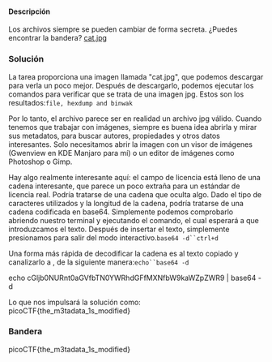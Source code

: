#### Descripción

Los archivos siempre se pueden cambiar de forma secreta. ¿Puedes encontrar la bandera? [cat.jpg](https://mercury.picoctf.net/static/7cf6a33f90deeeac5c73407a1bdc99b6/cat.jpg)

### Solución

La tarea proporciona una imagen llamada "cat.jpg", que podemos descargar para verla un poco mejor. Después de descargarlo, podemos ejecutar los comandos para verificar que se trata de una imagen jpg. Estos son los resultados:`file, hexdump and binwak`

Por lo tanto, el archivo parece ser en realidad un archivo jpg válido. Cuando tenemos que trabajar con imágenes, siempre es buena idea abrirla y mirar sus metadatos, para buscar autores, propiedades y otros datos interesantes. Solo necesitamos abrir la imagen con un visor de imágenes (Gwenview en KDE Manjaro para mí) o un editor de imágenes como Photoshop o Gimp.

Hay algo realmente interesante aquí: el campo de licencia está lleno de una cadena interesante, que parece un poco extraña para un estándar de licencia real. Podría tratarse de una cadena que oculta algo. Dado el tipo de caracteres utilizados y la longitud de la cadena, podría tratarse de una cadena codificada en base64. Simplemente podemos comprobarlo abriendo nuestro terminal y ejecutando el comando, el cual esperará a que introduzcamos el texto. Después de insertar el texto, simplemente presionamos para salir del modo interactivo.`base64 -d``ctrl+d`

Una forma más rápida de decodificar la cadena es al texto copiado y canalizarlo a , de la siguiente manera:`echo``base64 -d`

echo cGljb0NURnt0aGVfbTN0YWRhdGFfMXNfbW9kaWZpZWR9 | base64 -d

Lo que nos impulsará la solución como:
picoCTF{the_m3tadata_1s_modified}

### Bandera
picoCTF{the_m3tadata_1s_modified}
